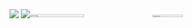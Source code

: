 <div style="display: flex;">
    <div>
        <a href="https://www.youtube.com/channel/UCSSabGhvT3y9vMWhK44LtBQ" target="_blank"><img src="https://img.shields.io/badge/YouTube-FF0000?style=for-the-badge&logo=youtube&logoColor=white"/></a>
        <a href="https://www.tiktok.com/@eovitor.dev" target="_blank"><img src="https://img.shields.io/badge/TikTok-000000?style=for-the-badge&logo=tiktok&logoColor=white"/></a>
    </div>
    <div style="flex: 1;">
        <img src="https://github-readme-stats.vercel.app/api?username=its-vitor&show_icons=true&count_private=true&theme=shadow_red" style="width: 45%;" />
        <img src="https://github-readme-stats.vercel.app/api/top-langs/?username=its-vitor&layout=compact&theme=shadow_red" style="width: 34%;" />
    </div>
</div>
